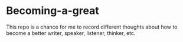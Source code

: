# Becoming-a-great

This repo is a chance for me to record different thoughts about how to become a better writer, speaker, listener, thinker, etc.

